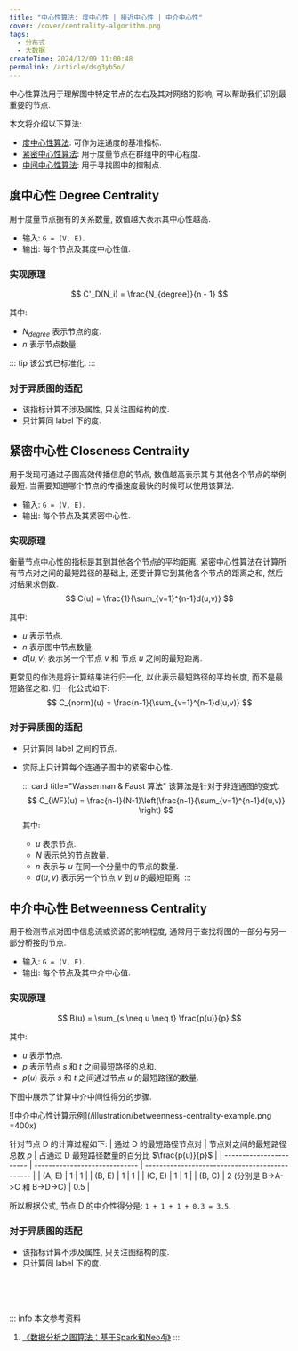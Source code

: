 ```yaml
---
title: "中心性算法: 度中心性 | 接近中心性 | 中介中心性"
cover: /cover/centrality-algorithm.png
tags:
  - 分布式
  - 大数据
createTime: 2024/12/09 11:00:48
permalink: /article/dsg3yb5o/
---
```

中心性算法用于理解图中特定节点的左右及其对网络的影响, 可以帮助我们识别最重要的节点.
<!-- more -->

本文将介绍以下算法:
- [度中心性算法](/article/dsg3yb5o/#度中心性-degree-centrality): 可作为连通度的基准指标.
- [紧密中心性算法](/article/dsg3yb5o/#紧密中心性-closeness-centrality): 用于度量节点在群组中的中心程度.
- [中间中心性算法](/article/dsg3yb5o/#中介中心性-betweenness-centrality): 用于寻找图中的控制点.

## 度中心性 Degree Centrality
用于度量节点拥有的关系数量, 数值越大表示其中心性越高.
- 输入: `G = (V, E)`.
- 输出: 每个节点及其度中心性值.

### 实现原理
$$
C'_D(N_i) = \frac{N_{degree}}{n - 1}
$$

其中:
- $N_{degree}$ 表示节点的度.
- $n$ 表示节点数量.

::: tip 该公式已标准化.
:::

### 对于异质图的适配
- 该指标计算不涉及属性, 只关注图结构的度.
- 只计算同 label 下的度.


## 紧密中心性 Closeness Centrality
用于发现可通过子图高效传播信息的节点, 数值越高表示其与其他各个节点的举例最短. 当需要知道哪个节点的传播速度最快的时候可以使用该算法.
- 输入: `G = (V, E)`.
- 输出: 每个节点及其紧密中心性.

### 实现原理
衡量节点中心性的指标是其到其他各个节点的平均距离. 紧密中心性算法在计算所有节点对之间的最短路径的基础上, 还要计算它到其他各个节点的距离之和, 然后对结果求倒数.
$$
C(u) = \frac{1}{\sum_{v=1}^{n-1}d(u,v)}
$$

其中:
- $u$ 表示节点.
- $n$ 表示图中节点数量.
- $d(u,v)$ 表示另一个节点 $v$ 和 节点 $u$ 之间的最短距离.

更常见的作法是将计算结果进行归一化, 以此表示最短路径的平均长度, 而不是最短路径之和. 归一化公式如下:
$$
C_{norm}(u) = \frac{n-1}{\sum_{v=1}^{n-1}d(u,v)}
$$

### 对于异质图的适配
- 只计算同 label 之间的节点.
- 实际上只计算每个连通子图中的紧密中心性.
  
    ::: card title="Wasserman & Faust 算法"
    该算法是针对于非连通图的变式.
    $$
    C_{WF}(u) = \frac{n-1}{N-1}\left(\frac{n-1}{\sum_{v=1}^{n-1}d(u,v)} \right)
    $$
    其中:
    - $u$ 表示节点.
    - $N$ 表示总的节点数量.
    - $n$ 表示与 $u$ 在同一个分量中的节点的数量.
    - $d(u, v)$ 表示另一个节点 $v$ 到 $u$ 的最短距离.
    :::


## 中介中心性 Betweenness Centrality
用于检测节点对图中信息流或资源的影响程度, 通常用于查找将图的一部分与另一部分桥接的节点.
- 输入: `G = (V, E)`.
- 输出: 每个节点及其中介中心值.

### 实现原理
$$
B(u) = \sum_{s \neq u \neq t} \frac{p(u)}{p}
$$

其中:
- $u$ 表示节点.
- $p$ 表示节点 $s$ 和 $t$ 之间最短路径的总和.
- $p(u)$ 表示 $s$ 和 $t$ 之间通过节点 $u$ 的最短路径的数量.

下图中展示了计算中介中间性得分的步骤.

![中介中心性计算示例](/illustration/betweenness-centrality-example.png =400x)

针对节点 D 的计算过程如下:
| 通过 D 的最短路径节点对 | 节点对之间的最短路径总数 $p$  | 占通过 D 最短路径数量的百分比 $\frac{p(u)}{p}$ |
| ----------------------- | ----------------------------- | ---------------------------------------------- |
| (A, E)                  | 1                             | 1                                              |
| (B, E)                  | 1                             | 1                                              |
| (C, E)                  | 1                             | 1                                              |
| (B, C)                  | 2 (分别是 B->A->C 和 B->D->C) | 0.5                                            |

所以根据公式, 节点 D 的中介性得分是: `1 + 1 + 1 + 0.3 = 3.5`.

### 对于异质图的适配
- 该指标计算不涉及属性, 只关注图结构的度.
- 只计算同 label 下的度.

<br /><br /><br />

::: info 本文参考资料
1. [《数据分析之图算法：基于Spark和Neo4j》](https://book.douban.com/subject/35217091/)
:::